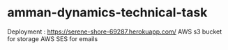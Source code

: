 # amman-dynamics-technical-task
 Deployment : https://serene-shore-69287.herokuapp.com/
 AWS s3 bucket for storage
 AWS SES for emails
